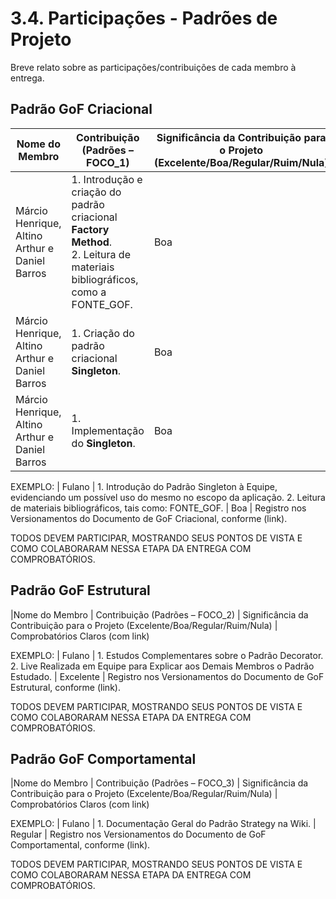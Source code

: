 # 3.4. Participações - Padrões de Projeto

Breve relato sobre as participações/contribuições de cada membro à entrega.

## Padrão GoF Criacional

| Nome do Membro | Contribuição (Padrões – FOCO_1) | Significância da Contribuição para o Projeto (Excelente/Boa/Regular/Ruim/Nula) | Comprobatórios Claros (com link) |
|----------------|----------------------------------|----------------------------------------------------------------------------------|-----------------------------------|
| Márcio Henrique, Altino Arthur e Daniel Barros | 1. Introdução e criação do padrão criacional **Factory Method**. <br>2. Leitura de materiais bibliográficos, como a FONTE_GOF. | Boa | Registro nos versionamentos do documento de GoF Criacional, conforme [link](https://unbarqdsw2025-1-turma01.github.io/2025.1-T01-_G1_Embarcado_Entrega_03/PadroesDeProjeto/3.1.GoFsCriacionais/#historico-de-versoes). |
| Márcio Henrique, Altino Arthur e Daniel Barros | 1. Criação do padrão criacional **Singleton**.  | Boa | Registro nos versionamentos do documento de GoF Criacional, conforme [link](https://unbarqdsw2025-1-turma01.github.io/2025.1-T01-_G1_Embarcado_Entrega_03/PadroesDeProjeto/3.1.GoFsCriacionais/#historico-de-versoes). |
| Márcio Henrique, Altino Arthur e Daniel Barros | 1. Implementação do  **Singleton**.  | Boa | Registro nos versionamentos do documento de GoF Criacional, conforme [link](https://unbarqdsw2025-1-turma01.github.io/2025.1-T01-_G1_Embarcado_Entrega_03/PadroesDeProjeto/3.1.GoFsCriacionais/#historico-de-versoes). |


EXEMPLO:
| Fulano | 1. Introdução do Padrão Singleton à Equipe, evidenciando um possível uso do mesmo no escopo da aplicação. 2. Leitura de materiais bibliográficos, tais como: FONTE_GOF. | Boa | Registro nos Versionamentos do Documento de GoF Criacional, conforme (link).

TODOS DEVEM PARTICIPAR, MOSTRANDO SEUS PONTOS DE VISTA E COMO COLABORARAM NESSA ETAPA DA ENTREGA COM COMPROBATÓRIOS.


## Padrão GoF Estrutural
|Nome do Membro | Contribuição (Padrões – FOCO_2) | Significância da Contribuição para o Projeto (Excelente/Boa/Regular/Ruim/Nula) | Comprobatórios Claros (com link)

EXEMPLO:
| Fulano | 1. Estudos Complementares sobre o Padrão Decorator. 2. Live Realizada em Equipe para Explicar aos Demais Membros o Padrão Estudado. | Excelente | Registro nos Versionamentos do Documento de GoF Estrutural, conforme (link).

TODOS DEVEM PARTICIPAR, MOSTRANDO SEUS PONTOS DE VISTA E COMO COLABORARAM NESSA ETAPA DA ENTREGA COM COMPROBATÓRIOS.


## Padrão GoF Comportamental
|Nome do Membro | Contribuição (Padrões – FOCO_3) | Significância da Contribuição para o Projeto (Excelente/Boa/Regular/Ruim/Nula) | Comprobatórios Claros (com link)

EXEMPLO:
| Fulano | 1. Documentação Geral do Padrão Strategy na Wiki. | Regular | Registro nos Versionamentos do Documento de GoF Comportamental, conforme (link).

TODOS DEVEM PARTICIPAR, MOSTRANDO SEUS PONTOS DE VISTA E COMO COLABORARAM NESSA ETAPA DA ENTREGA COM COMPROBATÓRIOS.
